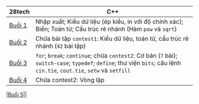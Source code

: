 |28tech|C++|
|--|--|
|[Buổi 1](LEARN/readme1.md)|Nhập xuất; Kiểu dữ liệu (ép kiểu, in với độ chính xác); Biến; Toán tử; Cấu trúc rẽ nhánh (Hàm `pow` và `sqrt`)|
|[Buổi 2](LEARN/readme2.md)|Chữa bài tập `contest1`: Kiểu dữ liệu, toán tử, cấu trúc rẽ nhánh (`42` bài tập)|
|[Buổi 3](LEARN/readme3.md)|`for`; `break`; `continue`; chữa `contest2`: Cơ bản (`7` bài); `switch-case`; `typedef`; `define`; thư viện `bits`; câu lệnh `cin.tie`, `cout.tie`, `setw` và `setfill`|
|[Buổi 4](LEARN/readme4.md)|Chữa contest2: Vòng lặp|

|[Buổi 5]()||